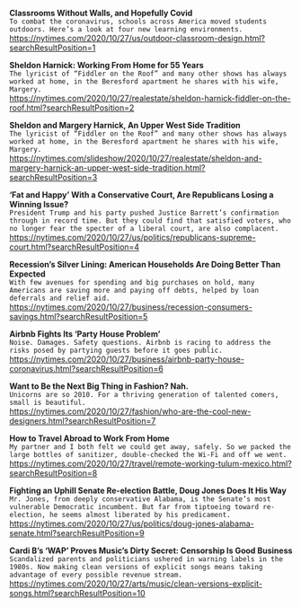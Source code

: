 **Classrooms Without Walls, and Hopefully Covid**\
`To combat the coronavirus, schools across America moved students outdoors. Here’s a look at four new learning environments.`\
https://nytimes.com/2020/10/27/us/outdoor-classroom-design.html?searchResultPosition=1

**Sheldon Harnick: Working From Home for 55 Years**\
`The lyricist of “Fiddler on the Roof” and many other shows has always worked at home, in the Beresford apartment he shares with his wife, Margery.`\
https://nytimes.com/2020/10/27/realestate/sheldon-harnick-fiddler-on-the-roof.html?searchResultPosition=2

**Sheldon and Margery Harnick, An Upper West Side Tradition**\
`The lyricist of “Fiddler on the Roof” and many other shows has always worked at home, in the Beresford apartment he shares with his wife, Margery.`\
https://nytimes.com/slideshow/2020/10/27/realestate/sheldon-and-margery-harnick-an-upper-west-side-tradition.html?searchResultPosition=3

**‘Fat and Happy’ With a Conservative Court, Are Republicans Losing a Winning Issue?**\
`President Trump and his party pushed Justice Barrett’s confirmation through in record time. But they could find that satisfied voters, who no longer fear the specter of a liberal court, are also complacent.`\
https://nytimes.com/2020/10/27/us/politics/republicans-supreme-court.html?searchResultPosition=4

**Recession’s Silver Lining: American Households Are Doing Better Than Expected**\
`With few avenues for spending and big purchases on hold, many Americans are saving more and paying off debts, helped by loan deferrals and relief aid.`\
https://nytimes.com/2020/10/27/business/recession-consumers-savings.html?searchResultPosition=5

**Airbnb Fights Its ‘Party House Problem’**\
`Noise. Damages. Safety questions. Airbnb is racing to address the risks posed by partying guests before it goes public.`\
https://nytimes.com/2020/10/27/business/airbnb-party-house-coronavirus.html?searchResultPosition=6

**Want to Be the Next Big Thing in Fashion? Nah.**\
`Unicorns are so 2010. For a thriving generation of talented comers, small is beautiful.`\
https://nytimes.com/2020/10/27/fashion/who-are-the-cool-new-designers.html?searchResultPosition=7

**How to Travel Abroad to Work From Home**\
`My partner and I both felt we could get away, safely. So we packed the large bottles of sanitizer, double-checked the Wi-Fi and off we went.`\
https://nytimes.com/2020/10/27/travel/remote-working-tulum-mexico.html?searchResultPosition=8

**Fighting an Uphill Senate Re-election Battle, Doug Jones Does It His Way**\
`Mr. Jones, from deeply conservative Alabama, is the Senate’s most vulnerable Democratic incumbent. But far from tiptoeing toward re-election, he seems almost liberated by his predicament.`\
https://nytimes.com/2020/10/27/us/politics/doug-jones-alabama-senate.html?searchResultPosition=9

**Cardi B’s ‘WAP’ Proves Music’s Dirty Secret: Censorship Is Good Business**\
`Scandalized parents and politicians ushered in warning labels in the 1980s. Now making clean versions of explicit songs means taking advantage of every possible revenue stream.`\
https://nytimes.com/2020/10/27/arts/music/clean-versions-explicit-songs.html?searchResultPosition=10

